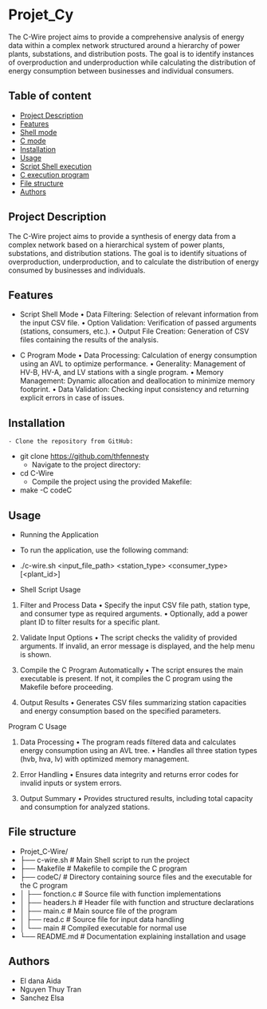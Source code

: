 # Projet_Cy

The C-Wire project aims to provide a comprehensive analysis of energy data within a complex network structured around a hierarchy of power plants, substations, and distribution posts. The goal is to identify instances of overproduction and underproduction while calculating the distribution of energy consumption between businesses and individual consumers.

## Table of content 
- [Project Description](#project-description)
- [Features](#features)
- [Shell mode](#Shell-mode)
- [C mode](#c-mode)
- [Installation](#installation)
- [Usage](#usage)
- [Script Shell execution](#script-shell-execution)
- [C execution program](#c-execution-program)
- [File structure](#file-structure)
- [Authors](#authors)

## Project Description
The C-Wire project aims to provide a synthesis of energy data from a complex network based on a hierarchical system of power plants, substations, and distribution stations. The goal is to identify situations of overproduction, underproduction, and to calculate the distribution of energy consumed by businesses and individuals.

## Features
- Script Shell Mode
	•	Data Filtering: Selection of relevant information from the input CSV file.
	•	Option Validation: Verification of passed arguments (stations, consumers, etc.).
	•	Output File Creation: Generation of CSV files containing the results of the analysis.

- C Program Mode
	•	Data Processing: Calculation of energy consumption using an AVL to optimize performance.
	•	Generality: Management of HV-B, HV-A, and LV stations with a single program.
	•	Memory Management: Dynamic allocation and deallocation to minimize memory footprint.
	•	Data Validation: Checking input consistency and returning explicit errors in case of issues.

## Installation 
	- Clone the repository from GitHub:
- git clone https://github.com/thfennesty
	- Navigate to the project directory:
- cd C-Wire
	- Compile the project using the provided Makefile:
- make -C codeC


## Usage
- Running the Application

- To run the application, use the following command:

- ./c-wire.sh <input_file_path> <station_type> <consumer_type> [<plant_id>]

- Shell Script Usage

1. Filter and Process Data
	•	Specify the input CSV file path, station type, and consumer type as required arguments.
	•	Optionally, add a power plant ID to filter results for a specific plant.

2. Validate Input Options
	•	The script checks the validity of provided arguments. If invalid, an error message is displayed, and the help menu is shown.

3. Compile the C Program Automatically
	•	The script ensures the main executable is present. If not, it compiles the C program using the Makefile before proceeding.

4. Output Results
	•	Generates CSV files summarizing station capacities and energy consumption based on the specified parameters.

Program C Usage

1. Data Processing
	•	The program reads filtered data and calculates energy consumption using an AVL tree.
	•	Handles all three station types (hvb, hva, lv) with optimized memory management.

2. Error Handling
	•	Ensures data integrity and returns error codes for invalid inputs or system errors.

3. Output Summary
	•	Provides structured results, including total capacity and consumption for analyzed stations.

## File structure
- Projet_C-Wire/
- ├── c-wire.sh          # Main Shell script to run the project
- ├── Makefile           # Makefile to compile the C program
- ├── codeC/             # Directory containing source files and the executable for the C program
- │   ├── fonction.c     # Source file with function implementations
- │   ├── headers.h      # Header file with function and structure declarations
- │   ├── main.c         # Main source file of the program
- │   ├── read.c         # Source file for input data handling
- │   └── main           # Compiled executable for normal use
- └── README.md          # Documentation explaining installation and usage


 ## Authors
- El dana Aida
- Nguyen Thuy Tran
- Sanchez Elsa






 

